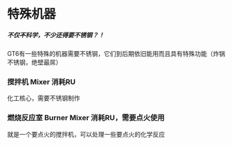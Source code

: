 # 特殊机器

##### 不仅~~不~~科学，不少还得要不锈钢？！

GT6有一些特殊的机器需要不锈钢，它们到后期依旧能用而且具有特殊功能（炸锅不锈钢，绝壁最屌）

### 搅拌机 Mixer 消耗RU

化工核心，需要不锈钢制作

### 燃烧反应室 Burner Mixer 消耗RU，需要点火使用

就是一个要点火的搅拌机，可以处理一些要点火的化学反应

